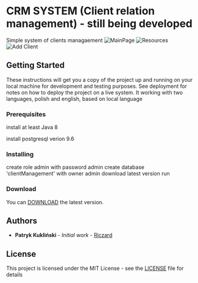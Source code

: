 # CRM SYSTEM (Client relation management) - still being developed
Simple system of clients managaement
![MainPage](https://drive.google.com/file/d/1Vn96DFbfO5ZOVNaPW4CqzyZp6VzpxDX5/view?usp=sharing "Main Page")
![Resources](https://drive.google.com/open?id=1Vn96DFbfO5ZOVNaPW4CqzyZp6VzpxDX5 "Resources")
![Add Client](https://drive.google.com/open?id=1dSg0UJHXcbMyS8Encz6Ho_9eCAHCJe6S "Add Client")

## Getting Started
These instructions will get you a copy of the project up and running on your local machine for development and testing purposes. See deployment for notes on how to deploy the project on a live system.
It working with two languages, polish and english, based on local language
### Prerequisites
install at least Java 8

install postgresql verion 9.6
### Installing
create role admin with password admin
create database 'clientManagement' with owner admin
download latest version
run
### Download
You can [DOWNLOAD](https://github.com/Riczard/bank-clients-management/releases/tag/v0.3.3) the latest version. 
## Authors

* **Patryk Kukliński** - *Initial work* - [Riczard](https://github.com/Riczard)
## License

This project is licensed under the MIT License - see the [LICENSE](LICENSE) file for details
